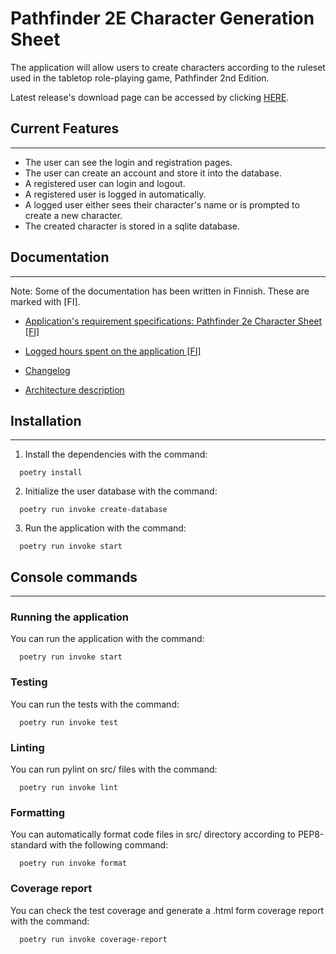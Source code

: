 # Pathfinder 2E Character Generation Sheet

The application will allow users to create characters according to the ruleset used in the tabletop role-playing game, Pathfinder 2nd Edition.

Latest release's download page can be accessed by clicking [HERE](https://github.com/Regularmute/ot-harjoitustyo/releases/tag/viikko5).

## Current Features
---
  * The user can see the login and registration pages.
  * The user can create an account and store it into the database.
  * A registered user can login and logout.
  * A registered user is logged in automatically.
  * A logged user either sees their character's name or is prompted to create a new character.
  * The created character is stored in a sqlite database.

## Documentation
---
Note: Some of the documentation has been written in Finnish. These are marked with [FI].

  * [Application's requirement specifications: Pathfinder 2e Character Sheet [FI]](https://github.com/Regularmute/ot-harjoitustyo/blob/main/dokumentaatio/vaatimusmaarittely.md)

  * [Logged hours spent on the application [FI]](https://github.com/Regularmute/ot-harjoitustyo/blob/main/dokumentaatio/tuntikirjanpito.md)

  * [Changelog](https://github.com/Regularmute/ot-harjoitustyo/blob/main/dokumentaatio/changelog.md)

  * [Architecture description](https://github.com/Regularmute/ot-harjoitustyo/blob/main/dokumentaatio/arkkitehtuuri.md)

## Installation
---
1. Install the dependencies with the command:
  ```console
    poetry install
  ```

2. Initialize the user database with the command:
  ```console
    poetry run invoke create-database
  ```

3. Run the application with the command:
  ```console
    poetry run invoke start
  ```

## Console commands
---
### Running the application

You can run the application with the command:
  ```console
    poetry run invoke start
  ```

### Testing

You can run the tests with the command:
  ```console
    poetry run invoke test
  ```

### Linting

You can run pylint on src/ files with the command:
  ```console
    poetry run invoke lint
  ```

### Formatting

You can automatically format code files in src/ directory according to PEP8-standard with the following command:
  ```console
    poetry run invoke format
  ```

### Coverage report

You can check the test coverage and generate a .html form coverage report with the command:
  ```console
    poetry run invoke coverage-report
  ```
